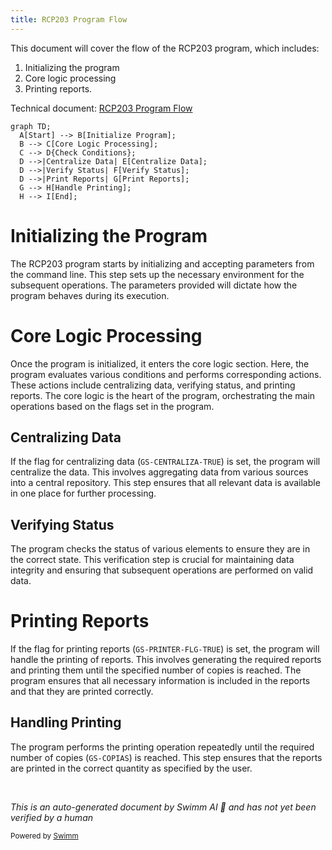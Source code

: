 ```yaml
---
title: RCP203 Program Flow
---
```

This document will cover the flow of the RCP203 program, which includes:

1. Initializing the program
2. Core logic processing
3. Printing reports.

Technical document: <SwmLink doc-title="RCP203 Program Flow">[RCP203 Program Flow](/.swm/rcp203-program-flow.ch8u4exc.sw.md)</SwmLink>

```mermaid
graph TD;
  A[Start] --> B[Initialize Program];
  B --> C[Core Logic Processing];
  C --> D{Check Conditions};
  D -->|Centralize Data| E[Centralize Data];
  D -->|Verify Status| F[Verify Status];
  D -->|Print Reports| G[Print Reports];
  G --> H[Handle Printing];
  H --> I[End];
```

# Initializing the Program

The RCP203 program starts by initializing and accepting parameters from the command line. This step sets up the necessary environment for the subsequent operations. The parameters provided will dictate how the program behaves during its execution.

# Core Logic Processing

Once the program is initialized, it enters the core logic section. Here, the program evaluates various conditions and performs corresponding actions. These actions include centralizing data, verifying status, and printing reports. The core logic is the heart of the program, orchestrating the main operations based on the flags set in the program.

## Centralizing Data

If the flag for centralizing data (`GS-CENTRALIZA-TRUE`) is set, the program will centralize the data. This involves aggregating data from various sources into a central repository. This step ensures that all relevant data is available in one place for further processing.

## Verifying Status

The program checks the status of various elements to ensure they are in the correct state. This verification step is crucial for maintaining data integrity and ensuring that subsequent operations are performed on valid data.

# Printing Reports

If the flag for printing reports (`GS-PRINTER-FLG-TRUE`) is set, the program will handle the printing of reports. This involves generating the required reports and printing them until the specified number of copies is reached. The program ensures that all necessary information is included in the reports and that they are printed correctly.

## Handling Printing

The program performs the printing operation repeatedly until the required number of copies (`GS-COPIAS`) is reached. This step ensures that the reports are printed in the correct quantity as specified by the user.

&nbsp;

*This is an auto-generated document by Swimm AI 🌊 and has not yet been verified by a human*

<SwmMeta version="3.0.0" repo-id="Z2l0aHViJTNBJTNBa2VsbG8lM0ElM0Fzd2ltbWlv" repo-name="kello"><sup>Powered by [Swimm](/)</sup></SwmMeta>
